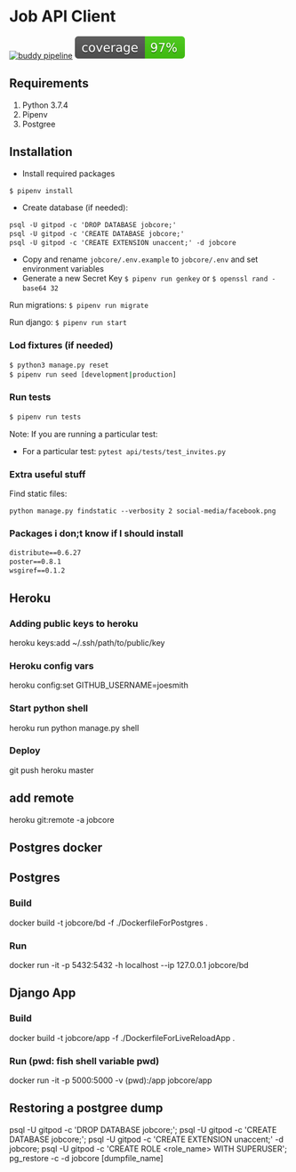 # Job API Client

[![buddy pipeline](https://app.buddy.works/jobcore/rest-api/pipelines/pipeline/132168/badge.svg?token=d248fd7fd9018672bfcfc67ebc25c73faf27f90b18b94d15856cdea170fb18be "buddy pipeline")](https://app.buddy.works/jobcore/rest-api/pipelines/pipeline/132168) <img src="./coverage.svg" alt="coverage svg">

## Requirements

1. Python 3.7.4
2. Pipenv
3. Postgree

## Installation

- Install required packages

```bash
$ pipenv install
```

- Create database (if needed):

```
psql -U gitpod -c 'DROP DATABASE jobcore;'
psql -U gitpod -c 'CREATE DATABASE jobcore;'
psql -U gitpod -c 'CREATE EXTENSION unaccent;' -d jobcore
```

- Copy and rename `jobcore/.env.example` to `jobcore/.env` and set environment variables
- Generate a new Secret Key `$ pipenv run genkey` or `$ openssl rand -base64 32`

Run migrations: `$ pipenv run migrate`

Run django: `$ pipenv run start`

### Lod fixtures (if needed)

```sh
$ python3 manage.py reset
$ pipenv run seed [development|production]
```

### Run tests

```sh
$ pipenv run tests
```

Note: If you are running a particular test:

- For a particular test: `pytest api/tests/test_invites.py`

### Extra useful stuff

Find static files:

```
python manage.py findstatic --verbosity 2 social-media/facebook.png
```

### Packages i don;t know if I should install

```
distribute==0.6.27
poster==0.8.1
wsgiref==0.1.2
```

## Heroku

### Adding public keys to heroku

heroku keys:add ~/.ssh/path/to/public/key

### Heroku config vars

heroku config:set GITHUB_USERNAME=joesmith

### Start python shell

heroku run python manage.py shell

### Deploy

git push heroku master

## add remote
heroku git:remote -a jobcore


## Postgres docker

## Postgres
### Build
docker build -t jobcore/bd -f ./DockerfileForPostgres .
### Run
docker run -it -p 5432:5432 -h localhost --ip 127.0.0.1 jobcore/bd


## Django App
### Build
docker build -t jobcore/app -f ./DockerfileForLiveReloadApp  .
### Run (pwd: fish shell variable pwd)
docker run -it -p 5000:5000 -v (pwd):/app jobcore/app


## Restoring a postgree dump
psql -U gitpod -c 'DROP DATABASE jobcore;';
psql -U gitpod -c 'CREATE DATABASE jobcore;';
psql -U gitpod -c 'CREATE EXTENSION unaccent;' -d jobcore;
psql -U gitpod -c 'CREATE ROLE <role_name> WITH SUPERUSER';
pg_restore -c -d jobcore [dumpfile_name]